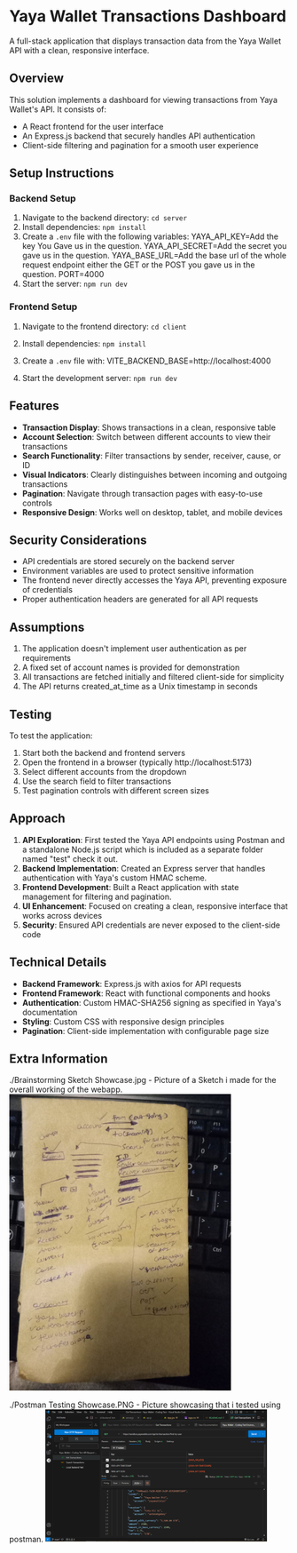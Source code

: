 # Yaya Wallet Transactions Dashboard

A full-stack application that displays transaction data from the Yaya Wallet API with a clean, responsive interface.

## Overview

This solution implements a dashboard for viewing transactions from Yaya Wallet's API. It consists of:
- A React frontend for the user interface
- An Express.js backend that securely handles API authentication
- Client-side filtering and pagination for a smooth user experience

## Setup Instructions

### Backend Setup
1. Navigate to the backend directory: `cd server`
2. Install dependencies: `npm install`
3. Create a `.env` file with the following variables:
YAYA_API_KEY=Add the key You Gave us in the question.
YAYA_API_SECRET=Add the secret you gave us in the question.
YAYA_BASE_URL=Add the base url of the whole request endpoint either the GET or the POST you gave us in the question.
PORT=4000
4. Start the server: `npm run dev`

### Frontend Setup
1. Navigate to the frontend directory: `cd client`
2. Install dependencies: `npm install`
3. Create a `.env` file with:
VITE_BACKEND_BASE=http://localhost:4000

4. Start the development server: `npm run dev`

## Features

- **Transaction Display**: Shows transactions in a clean, responsive table
- **Account Selection**: Switch between different accounts to view their transactions
- **Search Functionality**: Filter transactions by sender, receiver, cause, or ID
- **Visual Indicators**: Clearly distinguishes between incoming and outgoing transactions
- **Pagination**: Navigate through transaction pages with easy-to-use controls
- **Responsive Design**: Works well on desktop, tablet, and mobile devices

## Security Considerations

- API credentials are stored securely on the backend server
- Environment variables are used to protect sensitive information
- The frontend never directly accesses the Yaya API, preventing exposure of credentials
- Proper authentication headers are generated for all API requests

## Assumptions

1. The application doesn't implement user authentication as per requirements
2. A fixed set of account names is provided for demonstration
3. All transactions are fetched initially and filtered client-side for simplicity
4. The API returns created_at_time as a Unix timestamp in seconds

## Testing

To test the application:
1. Start both the backend and frontend servers
2. Open the frontend in a browser (typically http://localhost:5173)
3. Select different accounts from the dropdown
4. Use the search field to filter transactions
5. Test pagination controls with different screen sizes

## Approach

1. **API Exploration**: First tested the Yaya API endpoints using Postman and a standalone Node.js script which is included as a separate folder named "test" check it out.
2. **Backend Implementation**: Created an Express server that handles authentication with Yaya's custom HMAC scheme.
3. **Frontend Development**: Built a React application with state management for filtering and pagination.
4. **UI Enhancement**: Focused on creating a clean, responsive interface that works across devices
5. **Security**: Ensured API credentials are never exposed to the client-side code

## Technical Details

- **Backend Framework**: Express.js with axios for API requests
- **Frontend Framework**: React with functional components and hooks
- **Authentication**: Custom HMAC-SHA256 signing as specified in Yaya's documentation
- **Styling**: Custom CSS with responsive design principles
- **Pagination**: Client-side implementation with configurable page size

## Extra Information

./Brainstorming Sketch Showcase.jpg - Picture of a Sketch i made for the overall working of the webapp.
<img src="Brainstorming%20Sketch%20Showcase.jpg" alt="Brainstorming Sketch" width="400">


./Postman Testing Showcase.PNG - Picture showcasing that i tested using postman.
<img src="Postman%20Testing%20Showcase.PNG" alt="BPostman Testing Showcase image" width="400">

